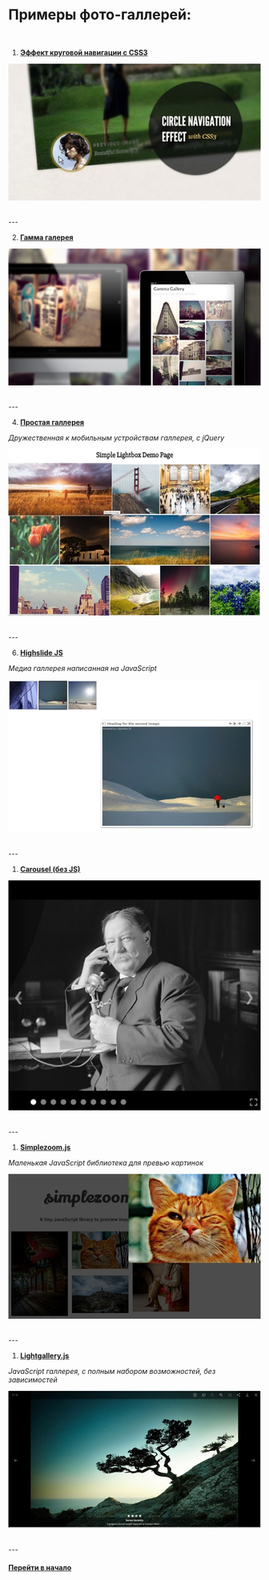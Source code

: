 # Примеры фото-галлерей:

<br />



1. [**Эффект круговой навигации с CSS3**](./circle-navigation-effect.zip)

![alt text](./img/CircleNavigationEffect.jpg "Circle Navigation Effect with CSS3")


<br />
---
<br />


2. [**Гамма галерея**](./gamma-gallery.zip)

![alt text](./img/GammaGallery.jpg "Gamma Gallery")


<br />
---
<br />


4. [**Простая галлерея**](./simple-lightbox.zip)

*Дружественная к мобильным устройствам галлерея, с jQuery*

![alt text](./img/simple-lightbox.jpg "Simple Lightbox")


<br />
---
<br />


6. [**Highslide JS**](./high-slide.zip)

*Медиа галлерея написанная на JavaScript*

![alt text](./img/high-slide.jpg "Highslide JS")


<br />
---
<br />


1. [**Carousel (без JS)**](https://github.com/DizzyZane/carousel-css)

![alt text](./img/Carousel.jpg "Carousel (NO JS)")


<br />
---
<br />


1. [**Simplezoom.js**](https://github.com/chinchang/simplezoom.js)

*Маленькая JavaScript библиотека для превью картинок*

![alt text](./img/simplezoom.jpg "Vanilla Javascript")


<br />
---
<br />


1. [**Lightgallery.js**](https://sachinchoolur.github.io/lightgallery.js/)

*JavaScript галлерея, с полным набором возможностей, без зависимостей*

![alt text](./img/lightgallery.jpg "Lightgallery")


<br />
---
<br />


#### [Перейти в начало](https://github.com/tsvetkovpro/sources)
